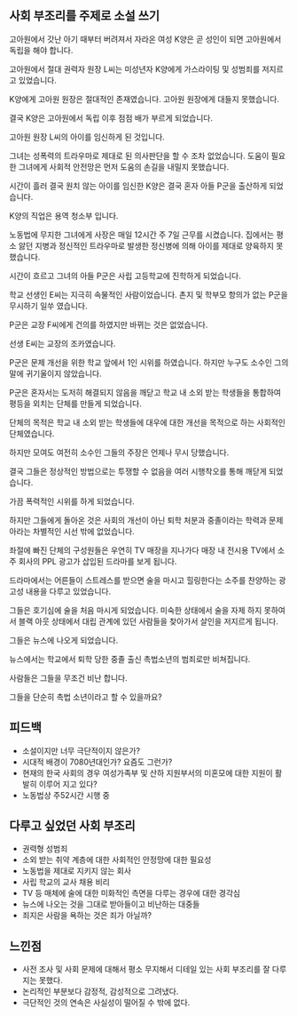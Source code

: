 ## 사회 부조리를 주제로 소설 쓰기

고아원에서 갓난 아기 때부터 버려져서 자라온 여성 K양은 곧 성인이 되면 고아원에서 독립을 해야 합니다.

고아원에서 절대 권력자 원장 L씨는 미성년자 K양에게 가스라이팅 및 성범죄를 저지르고 있었습니다.

K양에게 고아원 원장은 절대적인 존재였습니다. 고아원 원장에게 대들지 못했습니다.

결국 K양은 고아원에서 독립 이후 점점 배가 부르게 되었습니다. 

고아원 원장 L씨의 아이를 임신하게 된 것입니다.

그녀는 성폭력의 트라우마로 제대로 된 의사판단을 할 수 조차 없었습니다. 도움이 필요한 그녀에게 사회적 안전망은 먼저 도움의 손길을 내밀지 못했습니다.

시간이 흘러 결국 원치 않는 아이를 임신한 K양은 결국 혼자 아들 P군을 출산하게 되었습니다. 

K양의 직업은 용역 청소부 입니다.

노동법에 무지한 그녀에게 사장은 매일 12시간 주 7일 근무를 시켰습니다. 집에서는 평소 앓던 지병과 정신적인 트라우마로 발생한 정신병에 의해 아이를 제대로 양육하지 못했습니다.

시간이 흐르고 그녀의 아들 P군은 사립 고등학교에 진학하게 되었습니다.

학교 선생인 E씨는 지극히 속물적인 사람이었습니다. 촌지 및 학부모 항의가 없는 P군을 무시하기 일쑤 였습니다.

P군은 교장 F씨에게 건의를 하였지만 바뀌는 것은 없었습니다.

선생 E씨는 교장의 조카였습니다.

P군은 문제 개선을 위한 학교 앞에서 1인 시위를 하였습니다. 하지만 누구도 소수인 그의 말에 귀기울이지 않았습니다.

P군은 혼자서는 도저히 해결되지 않음을 깨닫고 학교 내 소외 받는 학생들을 통합하여 평등을 외치는 단체를 만들게 되었습니다.

단체의 목적은 학교 내 소외 받는 학생들에 대우에 대한 개선을 목적으로 하는 사회적인 단체였습니다.

하지만 모여도 여전히 소수인 그들의 주장은 언제나 무시 당했습니다.

결국 그들은 정상적인 방법으로는 투쟁할 수 없음을 여러 시행착오를 통해 깨닫게 되었습니다.

가끔 폭력적인 시위를 하게 되었습니다.

하지만 그들에게 돌아온 것은 사회의 개선이 아닌 퇴학 처분과 중졸이라는 학력과 문제아라는 차별적인 시선 밖에 없었습니다.

좌절에 빠진 단체의 구성원들은 우연히 TV 매장을 지나가다 매장 내 전시용 TV에서 소주 회사의 PPL 광고가 삽입된 드라마를 보게 됩니다.

드라마에서는 어른들이 스트레스를 받으면 술을 마시고 힐링한다는 소주를 찬양하는 광고성 내용을 다루고 있었습니다.

그들은 호기심에 술을 처음 마시게 되었습니다. 미숙한 상태에서 술을 자제 하지 못하여서 블랙 아웃 상태에서 대립 관계에 있던 사람들을 찾아가서 살인을 저지르게 됩니다.

그들은 뉴스에 나오게 되었습니다.

뉴스에서는 학교에서 퇴학 당한 중졸 출신 촉법소년의 범죄로만 비쳐집니다.

사람들은 그들을 무조건 비난 합니다.

그들을 단순히 촉법 소년이라고 할 수 있을까요?

## 피드백 
  - 소설이지만 너무 극단적이지 않은가?
  - 시대적 배경이 7080년대인가? 요즘도 그런가?
  - 현재의 한국 사회의 경우 여성가족부 및 산하 지원부서의 미혼모에 대한 지원이 활발히 이루어 지고 있다?
  - 노동법상 주52시간 시행 중

## 다루고 싶었던 사회 부조리
  - 권력형 성범죄
  - 소외 받는 취약 계층에 대한 사회적인 안정망에 대한 필요성
  - 노동법을 제대로 지키지 않는 회사
  - 사립 학교의 교사 채용 비리
  - TV 등 매체에 술에 대한 미화적인 측면을 다루는 경우에 대한 경각심
  - 뉴스에 나오는 것을 그대로 받아들이고 비난하는 대중들
  - 죄지은 사람을 욕하는 것은 죄가 아닐까?

## 느낀점
  - 사전 조사 및 사회 문제에 대해서 평소 무지해서 디테일 있는 사회 부조리를 잘 다루지는 못했다.
  - 논리적인 부분보다 감정적, 감성적으로 그려냈다.
  - 극단적인 것의 연속은 사실성이 떨어질 수 밖에 없다.